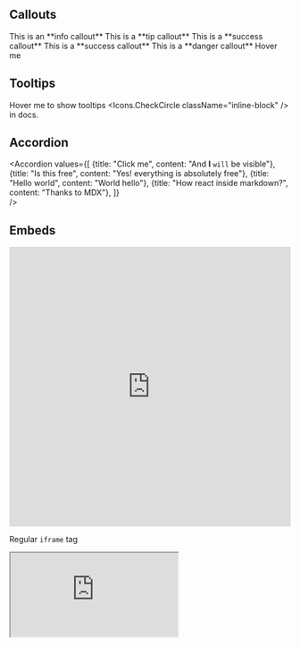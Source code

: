 ## Callouts

<Callout type="info">
  This is an **info callout**
</Callout>
  
<Callout type="tip">
  This is a **tip callout**
</Callout>

<Callout type="success">
  This is a **success callout**
</Callout>

<Callout type="warning">
  This is a **success callout**
</Callout>

<Callout type="danger">
  This is a **danger callout**
  <Tooltip content="Hi there, nice to meet you">
    Hover me
  </Tooltip>
</Callout>

## Tooltips

<Tooltip content="Hi there, nice to meet you">Hover me</Tooltip> to show tooltips <Icons.CheckCircle className="inline-block" /> in docs.

## Accordion

<Accordion
  values={[
     {title: "Click me", content: "And **I** `will` be visible"},
     {title: "Is this free", content: "Yes! everything is absolutely free"},
     {title: "Hello world", content: "World hello"},
     {title: "How react inside markdown?", content: "Thanks to MDX"},
]}           
/>

## Embeds

<iframe
  src="https://tally.so/embed/w4x9Bw?alignLeft=1&hideTitle=1&transparentBackground=1"
  width="100%"
  height="500"
  frameborder="0"
  className="rounded p-4"
  marginheight="0"
  marginwidth="0"
  title="Request for Integration">
</iframe>


Regular `iframe` tag  
<iframe src="https://tally.so/embed/w4x9Bw?alignLeft=1&hideTitle=1&transparentBackground=1" />

## Sandpack

<Sandpack
  template="react"
  files={{
    "/App.js": `import Rm from 'react-markdown'
import {Tooltip} from 'react-tiny-tooltip'
export default function App() {
  return (
    <div>
          <Rm>Hello *world*. **Wassup**</Rm>
          <Tooltip content="Hey there">Hover me 🙌</Tooltip>
    </div>
  )
}`,
  }}
  customSetup={{
    dependencies: {
      react: "17.0.2",
      "react-dom": "17.0.2",
      "react-scripts": "4.0.0",
      "react-markdown": "8.0.0",
      "react-tiny-tooltip": "*"
    },
  }}
/>
